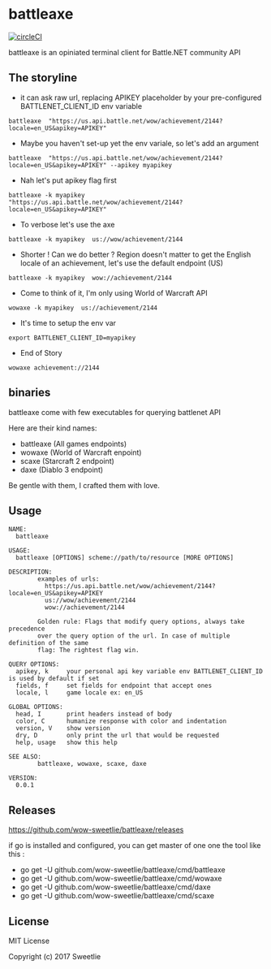# battleaxe
[![circleCI](https://circleci.com/gh/wow-sweetlie/battleaxe.svg?style=svg)](https://circleci.com/gh/wow-sweetlie/battleaxe)

battleaxe is an opiniated terminal client for Battle.NET community API

## The storyline

* it can ask raw url, replacing APIKEY placeholder by your pre-configured
  BATTLENET_CLIENT_ID env variable

```
battleaxe  "https://us.api.battle.net/wow/achievement/2144?locale=en_US&apikey=APIKEY"
```

* Maybe you haven't set-up yet the env variale, so let's add an argument

```
battleaxe  "https://us.api.battle.net/wow/achievement/2144?locale=en_US&apikey=APIKEY" --apikey myapikey
```

* Nah let's put apikey flag first

```
battleaxe -k myapikey  "https://us.api.battle.net/wow/achievement/2144?locale=en_US&apikey=APIKEY"
```

* To verbose let's use the axe

```
battleaxe -k myapikey  us://wow/achievement/2144
````

* Shorter ! Can we do better ? Region doesn't matter to get the English
  locale of an achievement, let's use the default endpoint (US)

```
battleaxe -k myapikey  wow://achievement/2144
````

* Come to think of it, I'm only using World of Warcraft API

```
wowaxe -k myapikey  us://achievement/2144
````

* It's time to setup the env var

```
export BATTLENET_CLIENT_ID=myapikey
````

* End of Story

```
wowaxe achievement://2144
```


## binaries

battleaxe come with few executables for querying battlenet API

Here are their kind names:

- battleaxe (All games endpoints)
- wowaxe (World of Warcraft enpoint)
- scaxe (Starcraft 2 endpoint)
- daxe (Diablo 3 endpoint)

Be gentle with them, I crafted them with love.

## Usage

```
NAME:
  battleaxe

USAGE:
  battleaxe [OPTIONS] scheme://path/to/resource [MORE OPTIONS]

DESCRIPTION:
        examples of urls:
          https://us.api.battle.net/wow/achievement/2144?locale=en_US&apikey=APIKEY
          us://wow/achievement/2144
          wow://achievement/2144

        Golden rule: Flags that modify query options, always take precedence
        over the query option of the url. In case of multiple definition of the same
        flag: The rightest flag win.

QUERY OPTIONS:
  apikey, k     your personal api key variable env BATTLENET_CLIENT_ID is used by default if set
  fields, f     set fields for endpoint that accept ones
  locale, l     game locale ex: en_US

GLOBAL OPTIONS:
  head, I       print headers instead of body
  color, C      humanize response with color and indentation
  version, V    show version
  dry, D        only print the url that would be requested
  help, usage   show this help

SEE ALSO:
        battleaxe, wowaxe, scaxe, daxe

VERSION:
  0.0.1
```
## Releases

https://github.com/wow-sweetlie/battleaxe/releases

if go is installed and configured, you can get master of one one the tool like
this :

* go get -U github.com/wow-sweetlie/battleaxe/cmd/battleaxe
* go get -U github.com/wow-sweetlie/battleaxe/cmd/wowaxe
* go get -U github.com/wow-sweetlie/battleaxe/cmd/daxe
* go get -U github.com/wow-sweetlie/battleaxe/cmd/scaxe



## License

MIT License

Copyright (c) 2017 Sweetlie <Colin Carle>

